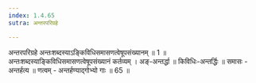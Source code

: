 ```yaml
---
index: 1.4.65
sutra: अन्तरपरिग्रहे

---
```

 अन्तरपरिग्रहे अन्तःशब्दस्याऽङि्कविधिसमासणत्वेषूपसंख्यानम् ॥ 1 ॥ अन्तःशब्दस्याङ्किविधिसमासणत्वेषूपसंख्यानं कर्तव्यम् । अङ्-अन्तर्द्धा ॥ किविधिः-अन्तर्द्धिः ॥ समासः  -  अन्तर्हत्य ॥ णत्वम्  -  अन्तर्हण्याद्गोभ्यो गाः ॥ 65 ॥ 